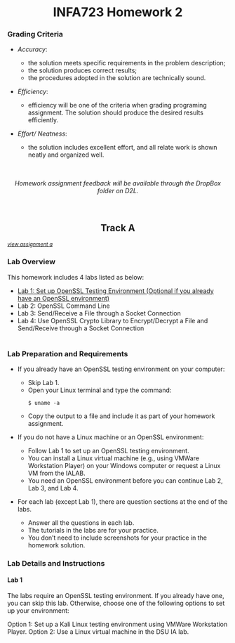 <h1 align="center"> INFA723 Homework 2 </h1>

<h3> Grading Criteria </h3>

- <i>Accuracy</i>:    
    - the solution meets specific requirements in the problem description;
    - the solution produces correct results; 
    - the procedures adopted in the solution are technically sound. 

- <i>Efficiency</i>:
    - efficiency will be one of the criteria when grading programing assignment. The solution should produce the desired results efficiently. 

- <i>Effort/ Neatness</i>:
    - the solution includes excellent effort, and all relate work is shown neatly and organized well. 

<div align="center">
    <br><br><i>Homework assignment feedback will be available through the DropBox folder on D2L.</i> 
</div>
<br><br>

<h2 align="center"> Track A <br></h2>

<i><sub> [view assignment a](https://github.com/KieraConway/INFA723/blob/main/HW1/INFA723%20Track%20A%20Homework%201.doc) </sub></i>

<h3> Lab Overview </h3>

This homework includes 4 labs listed as below:
- [Lab 1: Set up OpenSSL Testing Environment (Optional if you already have an OpenSSL environment)](#lab-1)
- Lab 2: OpenSSL Command Line
- Lab 3: Send/Receive a File through a Socket Connection
- Lab 4: Use OpenSSL Crypto Library to Encrypt/Decrypt a File and Send/Receive through a Socket Connection
<br><br>


<h3> Lab Preparation and Requirements </h3>

- If you already have an OpenSSL testing environment on your computer:
  - Skip Lab 1.
  - Open your Linux terminal and type the command:
    ```
    $ uname -a
    ```
  - Copy the output to a file and include it as part of your homework assignment.

- If you do not have a Linux machine or an OpenSSL environment:
  - Follow Lab 1 to set up an OpenSSL testing environment.
  - You can install a Linux virtual machine (e.g., using VMWare Workstation Player) on your Windows computer or request a Linux VM from the IALAB.
  - You need an OpenSSL environment before you can continue Lab 2, Lab 3, and Lab 4.

- For each lab (except Lab 1), there are question sections at the end of the labs. 
  - Answer all the questions in each lab.
  - The tutorials in the labs are for your practice.
  - You don’t need to include screenshots for your practice in the homework solution.

<h3> Lab Details and Instructions </h3>

<h4 id="lab-1">Lab 1</h4>
The labs require an OpenSSL testing environment. If you already have one, you can skip this lab. Otherwise, choose one of the following options to set up your environment:

Option 1: Set up a Kali Linux testing environment using VMWare Workstation Player.
Option 2: Use a Linux virtual machine in the DSU IA lab.

